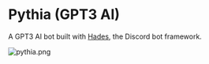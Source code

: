 # Pythia (GPT3 AI)

A GPT3 AI bot built with [Hades](https://github.com/hades-ts/hades), the Discord bot framework.

<p align="center">

![pythia.png](../../../../../bots/pythia/pythia.png)

</p>
